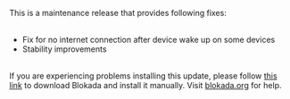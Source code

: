 This is a maintenance release that provides following fixes:<br/><br/>

- Fix for no internet connection after device wake up on some devices<br/>
- Stability improvements<br/><br/>

If you are experiencing problems installing this update, please follow <a href="http://go.blokada.org/apk">this link</a> to download Blokada and install it manually. Visit <a href="http://blokada.org">blokada.org</a> for help.
